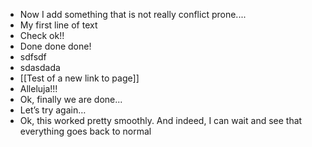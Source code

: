 - Now I add something that is not really conflict prone....
- My first line of text
- Check ok!!
- Done done done!
- sdfsdf
- sdasdada
- [[Test of a new link to page]]
- Alleluja!!!
- Ok, finally we are done...
- Let’s try again…
- Ok, this worked pretty smoothly. And indeed, I can wait and see that everything goes back to normal